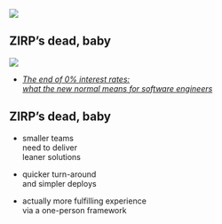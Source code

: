 ![](img/why.gif)


## ZIRP’s dead, baby

![](img/zirp.jpg) <!-- .element style="width: 60%" -->

* _[The end of 0% interest rates:<br />what the new normal means for software engineers](https://newsletter.pragmaticengineer.com/p/zirp-software-engineers)_


## ZIRP’s dead, baby

* smaller teams<br />need to deliver<br />leaner solutions
<!-- .element class="fragment" -->
* quicker turn-around<br />and simpler deploys
<!-- .element class="fragment" -->
* actually more fulfilling experience<br />via a one-person framework
<!-- .element class="fragment" -->
